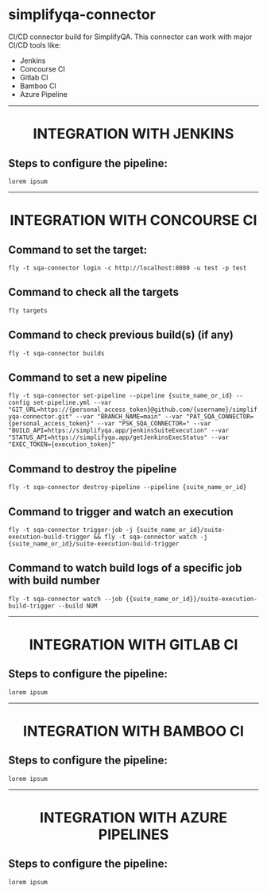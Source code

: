 # simplifyqa-connector
CI/CD connector build for SimplifyQA.
This connector can work with major CI/CD tools like:
  - Jenkins
  - Concourse CI
  - Gitlab CI
  - Bamboo CI
  - Azure Pipeline
<hr>   

<h1 style="text-align: center;">INTEGRATION WITH JENKINS</h1>

## Steps to configure the pipeline:
```lorem ipsum```
<hr>   

<h1 style="text-align: center;">INTEGRATION WITH CONCOURSE CI</h1>

## Command to set the target:
```fly -t sqa-connector login -c http://localhost:8080 -u test -p test```

## Command to check all the targets
```fly targets```

## Command to check previous build(s) (if any)
```fly -t sqa-connector builds```

## Command to set a new pipeline
```fly -t sqa-connector set-pipeline --pipeline {suite_name_or_id} --config set-pipeline.yml --var "GIT_URL=https://{personal_access_token}@github.com/{username}/simplifyqa-connector.git" --var "BRANCH_NAME=main" --var "PAT_SQA_CONNECTOR={personal_access_token}" --var "PSK_SQA_CONNECTOR=" --var "BUILD_API=https://simplifyqa.app/jenkinsSuiteExecution" --var "STATUS_API=https://simplifyqa.app/getJenkinsExecStatus" --var "EXEC_TOKEN={execution_token}"```

## Command to destroy the pipeline
```fly -t sqa-connector destroy-pipeline --pipeline {suite_name_or_id}```

## Command to trigger and watch an execution
```fly -t sqa-connector trigger-job -j {suite_name_or_id}/suite-execution-build-trigger && fly -t sqa-connector watch -j {suite_name_or_id}/suite-execution-build-trigger```

## Command to watch build logs of a specific job with build number
```fly -t sqa-connector watch --job {{suite_name_or_id}}/suite-execution-build-trigger --build NUM```
<hr>   

<h1 style="text-align: center;">INTEGRATION WITH GITLAB CI</h1>

## Steps to configure the pipeline:
```lorem ipsum```
<hr>   

<h1 style="text-align: center;">INTEGRATION WITH BAMBOO CI</h1>

## Steps to configure the pipeline:
```lorem ipsum```
<hr>   

<h1 style="text-align: center;">INTEGRATION WITH AZURE PIPELINES</h1>

## Steps to configure the pipeline:
```lorem ipsum```
